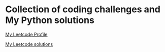 # Collection of coding challenges and My Python solutions

[My Leetcode Profile](https://leetcode.com/scottmm374/)

[My Leetcode solutions](https://github.com/scottmm374/coding_challenges/tree/main/leetcode/top_interview#100-top-interview-questions-leetcode-easy)
